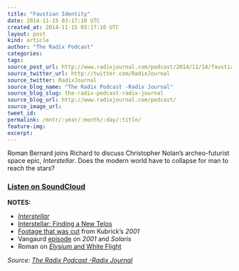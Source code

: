 ```yaml
---
title: "Faustian Identity"
date: 2014-11-15 03:17:10 UTC
created_at: 2014-11-15 03:17:10 UTC
layout: post
kind: article
author: "The Radix Podcast"
categories: 
tags: 
source_post_url: http://www.radixjournal.com/podcast/2014/11/14/faustian-identity
source_twitter_url: http://twitter.com/RadixJournal
source_twitter: RadixJournal
source_blog_name: "The Radix Podcast -Radix Journal"
source_blog_slug: the-radix-podcast-radix-journal
source_blog_url: http://www.radixjournal.com/podcast/
source_image_url: 
tweet_id:
permalink: /mntr/:year/:month/:day/:title/
feature-img: 
excerpt:
---
```

<p>Roman Bernard joins Richard to discuss Christopher Nolan’s archeo-futurist space epic, <em>Interstellar</em>. Does the modern world have to collapse for man to reach the stars? </p>



<h3><a href="https://soundcloud.com/radixjournal/faustian-identity">Listen on SoundCloud</a></h3><p><strong>NOTES:</strong></p>

<ul>
<li><a href="http://www.imdb.com/title/tt0816692/"><em>Interstellar</em></a>  </li>
<li><a href="http://www.radixjournal.com/journal/interstellar-finding-a-new-telos">Interstellar: Finding a New Telos</a></li>
<li><a href="http://www.visual-memory.co.uk/amk/doc/brown3.html">Footage that was cut</a> from Kubrick’s <em>2001</em>  </li>
<li>Vangaurd <a href="http://www.radixjournal.com/vanguard-radio/podcast/2013/4/15/man-superman?rq=">episode</a> on <em>2001</em> and <em>Solaris</em>  </li>
<li>Roman on <a href="http://www.radixjournal.com/journal/2014/11/14/as-boring-as-paradise?rq=as%20boring%20as%20paradise"><em>Elysium</em> and White Flight</a></li>
</ul><div class="">
    <i>Source: <a href="http://www.radixjournal.com/podcast/">The Radix Podcast -Radix Journal</a></i>
</div>
